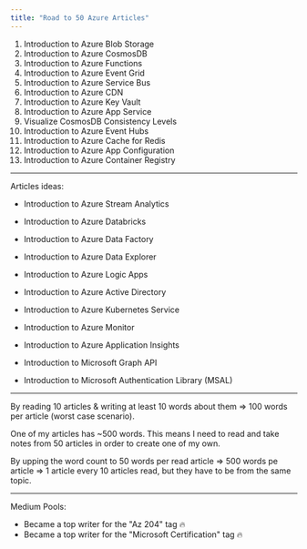 ```yaml
---
title: "Road to 50 Azure Articles"
---
```

1. Introduction to Azure Blob Storage
2. Introduction to Azure CosmosDB
3. Introduction to Azure Functions
4. Introduction to Azure Event Grid
5. Introduction to Azure Service Bus
6. Introduction to Azure CDN
7. Introduction to Azure Key Vault 
8. Introduction to Azure App Service
9. Visualize CosmosDB Consistency Levels
10. Introduction to Azure Event Hubs
11. Introduction to Azure Cache for Redis
12. Introduction to Azure App Configuration
13. Introduction to Azure Container Registry

---

Articles ideas:
- Introduction to Azure Stream Analytics
- Introduction to Azure Databricks
- Introduction to Azure Data Factory
- Introduction to Azure Data Explorer
- Introduction to Azure Logic Apps
- Introduction to Azure Active Directory
- Introduction to Azure Kubernetes Service
- Introduction to Azure Monitor
- Introduction to Azure Application Insights

- Introduction to Microsoft Graph API
- Introduction to Microsoft Authentication Library (MSAL)

---

By reading 10 articles & writing at least 10 words about them => 100 words per article (worst case scenario).

One of my articles has ~500 words. This means I need to read and take notes from 50 articles in order to create one of my own.

By upping the word count to 50 words per read article => 500 words pe article => 1 article every 10 articles read, but they have to be from the same topic.

---

Medium Pools:
- Became a top writer for the "Az 204" tag 🔥
- Became a top writer for the "Microsoft Certification" tag 🔥